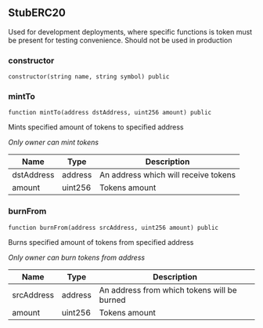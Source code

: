 ## StubERC20


Used for development deployments, where specific functions is token must be present for testing convenience. Should not be used in production





### constructor

```solidity
constructor(string name, string symbol) public
```







### mintTo

```solidity
function mintTo(address dstAddress, uint256 amount) public
```

Mints specified amount of tokens to specified address

_Only owner can mint tokens_

| Name | Type | Description |
| ---- | ---- | ----------- |
| dstAddress | address | An address which will receive tokens |
| amount | uint256 | Tokens amount |



### burnFrom

```solidity
function burnFrom(address srcAddress, uint256 amount) public
```

Burns specified amount of tokens from specified address

_Only owner can burn tokens from address_

| Name | Type | Description |
| ---- | ---- | ----------- |
| srcAddress | address | An address from which tokens will be burned |
| amount | uint256 | Tokens amount |



